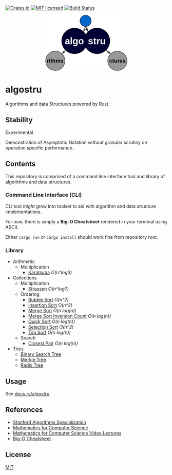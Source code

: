 [![Crates.io](https://img.shields.io/crates/v/algostru.svg)](https://crates.io/crates/algostru)
[![MIT licensed](https://img.shields.io/badge/license-MIT-blue.svg)](https://github.com/gregl83/algostru/blob/master/LICENSE)
[![Build Status](https://github.com/gregl83/algostru/workflows/CI/badge.svg?branch=main)](https://github.com/gregl83/algostru/actions?query=workflow%3ACI+branch%3Amain)

<p align="center"><img src="/assets/algostru.png" /></p>

# algostru

Algorithms and data Structures powered by Rust.

## Stability

Experimental

Demonstration of Asymptotic Notation without granular scrutiny on operation specific performance.

## Contents

This repository is comprised of a command line interface tool and library of algorithms and data structures.

### Command Line Interface (CLI)

CLI tool *might* grow into toolset to aid with algorithm and data structure implementations.

For now, there is simply a **Big-O Cheatsheet** rendered in your terminal using ASCII.

Either `cargo run` or `cargo install` should work fine from repository root.

### Library

- Arithmetic
  - Multiplication
    - [Karatsuba](/src/arithmetic/multiplication/karatsuba.rs) *O(n^log3)*
- Collections
  - Multiplication
    - [Strassen](/src/collections/multiplication/strassen.rs) *O(n^log7)*
  - Ordering
    - [Bubble Sort](/src/collections/ordering/bubble_sort.rs) *O(n^2)*
    - [Insertion Sort](/src/collections/ordering/insertion_sort.rs) *O(n^2)*
    - [Merge Sort](/src/collections/ordering/merge_sort.rs) *O(n log(n))*
    - [Merge Sort Inversion Count](/src/collections/ordering/merge_sort_inversion_count.rs) *O(n log(n))*
    - [Quick Sort](/src/collections/ordering/quick_sort.rs) *O(n log(n))*
    - [Selection Sort](/src/collections/ordering/selection_sort.rs) *O(n^2)*
    - [Tim Sort](/src/collections/ordering/tim_sort.rs) *O(n log(n))*
  - Search
    - [Closest Pair](/src/collections/search/closest_pair.rs) *O(n log(n))*
- Tries
  - [Binary Search Tree](/src/tries/binary_search_tree.rs)
  - [Merkle Tree](/src/tries/merkle_tree.rs)
  - [Radix Tree](/src/tries/radix_tree.rs)

## Usage

See [docs.rs/algostru](https://docs.rs/algostru/).

## References

- [Stanford Algorithms Specialization](https://www.coursera.org/specializations/algorithms)
- [Mathematics for Computer Science](http://courses.csail.mit.edu/6.042/spring18/mcs.pdf)
- [Mathematics for Computer Science Video Lectures](https://ocw.mit.edu/courses/electrical-engineering-and-computer-science/6-042j-mathematics-for-computer-science-fall-2010/video-lectures/)
- [Big-O Cheatsheet](https://www.bigocheatsheet.com/)

## License

[MIT](LICENSE)
